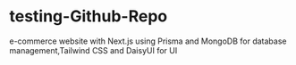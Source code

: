 # testing-Github-Repo
e-commerce website with Next.js using Prisma and MongoDB for database management,Tailwind CSS and DaisyUI for UI
